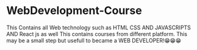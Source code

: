 # WebDevelopment-Course

This Contains all Web technology such as HTML CSS AND JAVASCRIPTS AND React js as well 
This contains courses from different platform. 
This may be a small step but usefull to became a WEB DEVELOPER!😁😁😁
